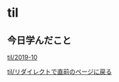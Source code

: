 # til

## 今日学んだこと

[til/2019\-10](https://github.com/tokiohamamatsu/til/blob/master/tir/2019-10.md/#29)

[til/リダイレクトで直前のページに戻る](https://github.com/tokiohamamatsu/til/blob/master/laravel/%E3%83%AA%E3%83%80%E3%82%A4%E3%83%AC%E3%82%AF%E3%83%88%E3%81%A7%E7%9B%B4%E5%89%8D%E3%81%AE%E3%83%9A%E3%83%BC%E3%82%B8%E3%81%AB%E6%88%BB%E3%82%8B.md)